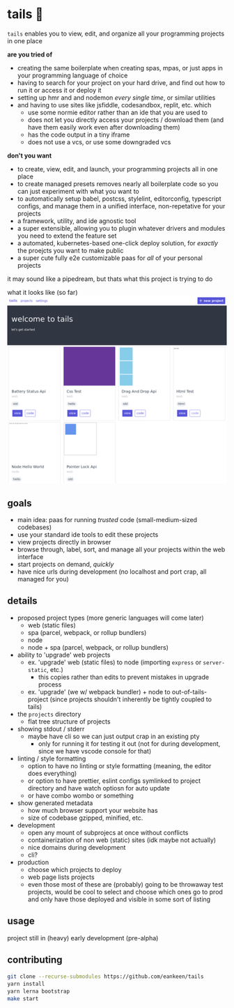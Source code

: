 # tails 🦊

`tails` enables you to view, edit, and organize all your programming projects in one place

**are you tried of**

- creating the same boilerplate when creating spas, mpas, or just apps in your programming language of choice
- having to search for your project on your hard drive, and find out how to run it or access it or deploy it
- setting up hmr and and nodemon _every single time_, or similar utilities
- and having to use sites like jsfiddle, codesandbox, replit, etc. which
  - use some normie editor rather than an ide that you are used to
  - does not let you directly access your projects / download them (and have them easily work even after downloading them)
  - has the code output in a tiny iframe
  - does not use a vcs, or use some downgraded vcs

**don't you want**

- to create, view, edit, and launch, your programming projects all in one place
- to create managed presets removes nearly all boilerplate code so you can just experiment with what you want to
- to automatically setup babel, postcss, stylelint, editorconfig, typescript configs, and manage them in a unified interface, non-repetative for your projects
- a framework, utility, and ide agnostic tool
- a super extensible, allowing you to plugin whatever drivers and modules you need to extend the feature set
- a automated, kubernetes-based one-click deploy solution, for *exactly* the proejcts you want to make public
- a super cute fully e2e customizable paas for *all* of your personal projects

it may sound like a pipedream, but thats what this project is trying to do

what it looks like (so far)
![tails preview](./tails.png)

## goals

- main idea: paas for running *trusted* code (small-medium-sized codebases)
- use your standard ide tools to edit these projects
- view projects directly in browser
- browse through, label, sort, and manage all your projects within the web interface
- start projects on demand, *quickly*
- have nice urls during development (no localhost and port crap, all managed for you)

## details

- proposed project types (more generic languages will come later)
  - web (static files)
  - spa (parcel, webpack, or rollup bundlers)
  - node
  - node + spa (parcel, webpack, or rollup bundlers)
- ability to 'upgrade' web projects
  - ex. 'upgrade' web (static files) to node (importing `express` or `server-static`, etc.)
    - this copies rather than edits to prevent mistakes in upgrade process
  - ex. 'upgrade' (we w/ webpack bundler) + node to out-of-tails-project (since projects shouldn't inherently be tightly coupled to tails)
- the `projects` directory
  - flat tree structure of projects
- showing stdout / stderr
  - maybe have cli so we can just output crap in an existing pty
    - only for running it for testing it out (not for during development, since we have vscode console for that)
- linting / style formatting
  - option to have no linting or style formatting (meaning, the editor does everything)
  - or option to have prettier, eslint configs symlinked to project directory and have watch optiosn for auto update
  - or have combo wombo or something
- show generated metadata
  - how much browser support your website has
  - size of codebase gzipped, minified, etc.
- development
  - open any mount of subprojecs at once without conflicts
  - containerization of non web (static) sites (idk maybe not actually)
  - nice domains during development
  - cli?
- production
  - choose which projects to deploy
  - web page lists projects
  - even those most of these are (probably) going to be throwaway test projects, would be cool to select and choose which ones go to prod and only have those deployed and visible in some sort of listing

## usage

project still in (heavy) early development (pre-alpha)

## contributing

```sh
git clone --recurse-submodules https://github.com/eankeen/tails
yarn install
yarn lerna bootstrap
make start
```
